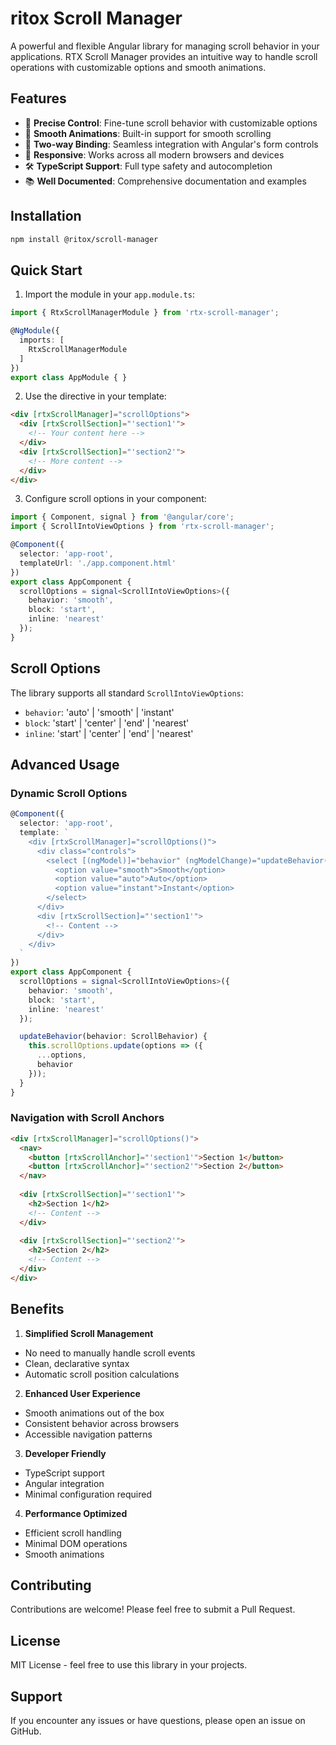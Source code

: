 # ritox Scroll Manager

A powerful and flexible Angular library for managing scroll behavior in your applications. RTX Scroll Manager provides an intuitive way to handle scroll operations with customizable options and smooth animations.

## Features

- 🎯 **Precise Control**: Fine-tune scroll behavior with customizable options
- 🎨 **Smooth Animations**: Built-in support for smooth scrolling
- 🔄 **Two-way Binding**: Seamless integration with Angular's form controls
- 📱 **Responsive**: Works across all modern browsers and devices
- 🛠 **TypeScript Support**: Full type safety and autocompletion
- 📚 **Well Documented**: Comprehensive documentation and examples

## Installation

```bash
npm install @ritox/scroll-manager
```

## Quick Start

1. Import the module in your `app.module.ts`:

```typescript
import { RtxScrollManagerModule } from 'rtx-scroll-manager';

@NgModule({
  imports: [
    RtxScrollManagerModule
  ]
})
export class AppModule { }
```

2. Use the directive in your template:

```html
<div [rtxScrollManager]="scrollOptions">
  <div [rtxScrollSection]="'section1'">
    <!-- Your content here -->
  </div>
  <div [rtxScrollSection]="'section2'">
    <!-- More content -->
  </div>
</div>
```

3. Configure scroll options in your component:

```typescript
import { Component, signal } from '@angular/core';
import { ScrollIntoViewOptions } from 'rtx-scroll-manager';

@Component({
  selector: 'app-root',
  templateUrl: './app.component.html'
})
export class AppComponent {
  scrollOptions = signal<ScrollIntoViewOptions>({
    behavior: 'smooth',
    block: 'start',
    inline: 'nearest'
  });
}
```

## Scroll Options

The library supports all standard `ScrollIntoViewOptions`:

- `behavior`: 'auto' | 'smooth' | 'instant'
- `block`: 'start' | 'center' | 'end' | 'nearest'
- `inline`: 'start' | 'center' | 'end' | 'nearest'

## Advanced Usage

### Dynamic Scroll Options

```typescript
@Component({
  selector: 'app-root',
  template: `
    <div [rtxScrollManager]="scrollOptions()">
      <div class="controls">
        <select [(ngModel)]="behavior" (ngModelChange)="updateBehavior($event)">
          <option value="smooth">Smooth</option>
          <option value="auto">Auto</option>
          <option value="instant">Instant</option>
        </select>
      </div>
      <div [rtxScrollSection]="'section1'">
        <!-- Content -->
      </div>
    </div>
  `
})
export class AppComponent {
  scrollOptions = signal<ScrollIntoViewOptions>({
    behavior: 'smooth',
    block: 'start',
    inline: 'nearest'
  });

  updateBehavior(behavior: ScrollBehavior) {
    this.scrollOptions.update(options => ({
      ...options,
      behavior
    }));
  }
}
```

### Navigation with Scroll Anchors

```html
<div [rtxScrollManager]="scrollOptions()">
  <nav>
    <button [rtxScrollAnchor]="'section1'">Section 1</button>
    <button [rtxScrollAnchor]="'section2'">Section 2</button>
  </nav>
  
  <div [rtxScrollSection]="'section1'">
    <h2>Section 1</h2>
    <!-- Content -->
  </div>
  
  <div [rtxScrollSection]="'section2'">
    <h2>Section 2</h2>
    <!-- Content -->
  </div>
</div>
```

## Benefits

1. **Simplified Scroll Management**
  - No need to manually handle scroll events
  - Clean, declarative syntax
  - Automatic scroll position calculations

2. **Enhanced User Experience**
  - Smooth animations out of the box
  - Consistent behavior across browsers
  - Accessible navigation patterns

3. **Developer Friendly**
  - TypeScript support
  - Angular integration
  - Minimal configuration required

4. **Performance Optimized**
  - Efficient scroll handling
  - Minimal DOM operations
  - Smooth animations

## Contributing

Contributions are welcome! Please feel free to submit a Pull Request.

## License

MIT License - feel free to use this library in your projects.

## Support

If you encounter any issues or have questions, please open an issue on GitHub.
